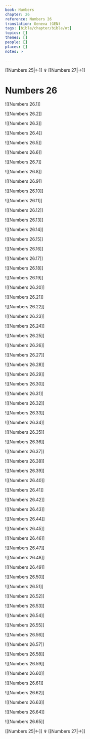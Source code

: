 ```yaml
---
book: Numbers
chapter: 26
reference: Numbers 26
translation: Geneva (GEN)
tags: [bible/chapter/bible/ot]
topics: []
themes: []
people: []
places: []
notes: >
  
---
```


[[Numbers 25|<-]] ✞ [[Numbers 27|->]]

# Numbers 26

![[Numbers 26.1]]

![[Numbers 26.2]]

![[Numbers 26.3]]

![[Numbers 26.4]]

![[Numbers 26.5]]

![[Numbers 26.6]]

![[Numbers 26.7]]

![[Numbers 26.8]]

![[Numbers 26.9]]

![[Numbers 26.10]]

![[Numbers 26.11]]

![[Numbers 26.12]]

![[Numbers 26.13]]

![[Numbers 26.14]]

![[Numbers 26.15]]

![[Numbers 26.16]]

![[Numbers 26.17]]

![[Numbers 26.18]]

![[Numbers 26.19]]

![[Numbers 26.20]]

![[Numbers 26.21]]

![[Numbers 26.22]]

![[Numbers 26.23]]

![[Numbers 26.24]]

![[Numbers 26.25]]

![[Numbers 26.26]]

![[Numbers 26.27]]

![[Numbers 26.28]]

![[Numbers 26.29]]

![[Numbers 26.30]]

![[Numbers 26.31]]

![[Numbers 26.32]]

![[Numbers 26.33]]

![[Numbers 26.34]]

![[Numbers 26.35]]

![[Numbers 26.36]]

![[Numbers 26.37]]

![[Numbers 26.38]]

![[Numbers 26.39]]

![[Numbers 26.40]]

![[Numbers 26.41]]

![[Numbers 26.42]]

![[Numbers 26.43]]

![[Numbers 26.44]]

![[Numbers 26.45]]

![[Numbers 26.46]]

![[Numbers 26.47]]

![[Numbers 26.48]]

![[Numbers 26.49]]

![[Numbers 26.50]]

![[Numbers 26.51]]

![[Numbers 26.52]]

![[Numbers 26.53]]

![[Numbers 26.54]]

![[Numbers 26.55]]

![[Numbers 26.56]]

![[Numbers 26.57]]

![[Numbers 26.58]]

![[Numbers 26.59]]

![[Numbers 26.60]]

![[Numbers 26.61]]

![[Numbers 26.62]]

![[Numbers 26.63]]

![[Numbers 26.64]]

![[Numbers 26.65]]

[[Numbers 25|<-]] ✞ [[Numbers 27|->]]
